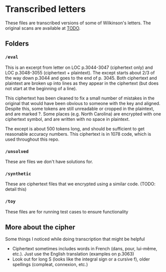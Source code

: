 # Transcribed letters

These files are transcribed versions of some of Wilkinson's letters. The original scans are available at [TODO](#).

## Folders

### `/eval`

This is an excerpt from letter on LOC p.3044-3047 (ciphertext only) and LOC p.3048-3055 (ciphertext + plaintext). 
The except starts about 2/3 of the way down p.3044 and goes to the end of p. 3045. Both ciphertext and plaintext are broken up into lines as they appear in the ciphertext (but does not start at the beginning of a line).

This ciphertext has been cleaned to fix a small number of mistakes in the original that would have been obvious to someone with the key and aligned. Despite this, some tokens are still unreadable or cropped in the plaintext, and are marked ?. Some places (e.g. North Carolina) are encrypted with one ciphertext symbol, and are written with no space in plaintext.

The except is about 500 tokens long, and should be sufficient to get reasonable accuracy numbers. 
This ciphertext is in 1078 code, which is used throughout this repo.

### `/unsolved`

These are files we don't have solutions for. 

### `/synthetic`

These are ciphertext files that we encrypted using a similar code. (TODO: detail this)

### `/toy`

These files are for running test cases to ensure functionality


## More about the cipher

Some things I noticed while doing transcription that might be helpful

- Ciphertext sometimes includes words in French (dans, pour, lui-même, etc.). Just use the English translation (examples on p.3063)
- Look out for long S (looks like the integral sign or a cursive f), older spellings (compleat, connexion, etc.)